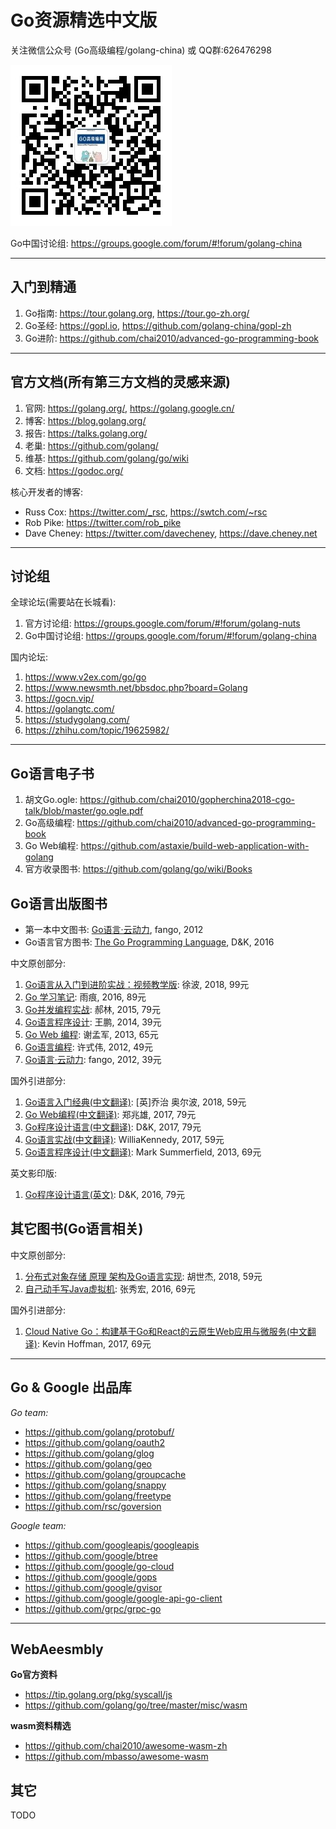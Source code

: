 # Go资源精选中文版

关注微信公众号 (Go高级编程/golang-china) 或 QQ群:626476298

![](weixin-golang-china.jpg)

Go中国讨论组: https://groups.google.com/forum/#!forum/golang-china

----

## 入门到精通

1. Go指南: https://tour.golang.org, https://tour.go-zh.org/
1. Go圣经: https://gopl.io, https://github.com/golang-china/gopl-zh
1. Go进阶: https://github.com/chai2010/advanced-go-programming-book

----

## 官方文档(所有第三方文档的灵感来源)

1. 官网: https://golang.org/, https://golang.google.cn/
1. 博客: https://blog.golang.org/
1. 报告: https://talks.golang.org/
1. 老巢: https://github.com/golang/
1. 维基: https://github.com/golang/go/wiki
1. 文档: https://godoc.org/

核心开发者的博客:

- Russ Cox: https://twitter.com/_rsc, https://swtch.com/~rsc
- Rob Pike: https://twitter.com/rob_pike
- Dave Cheney: https://twitter.com/davecheney, https://dave.cheney.net

----

## 讨论组

全球论坛(需要站在长城看):

1. 官方讨论组: https://groups.google.com/forum/#!forum/golang-nuts
1. Go中国讨论组: https://groups.google.com/forum/#!forum/golang-china

国内论坛:

1. https://www.v2ex.com/go/go
1. https://www.newsmth.net/bbsdoc.php?board=Golang
1. https://gocn.vip/
1. https://golangtc.com/
1. https://studygolang.com/
1. https://zhihu.com/topic/19625982/

----

## Go语言电子书

1. 胡文Go.ogle: https://github.com/chai2010/gopherchina2018-cgo-talk/blob/master/go.ogle.pdf
1. Go高级编程: https://github.com/chai2010/advanced-go-programming-book
1. Go Web编程: https://github.com/astaxie/build-web-application-with-golang
1. 官方收录图书: https://github.com/golang/go/wiki/Books

## Go语言出版图书

- 第一本中文图书: [Go语言·云动力](http://www.ituring.com.cn/book/1040), fango, 2012
- Go语言官方图书: [The Go Programming Language](https://gopl.io), D&K, 2016

中文原创部分:

1. [Go语言从入门到进阶实战：视频教学版](http://product.china-pub.com/8014297): 徐波, 2018, 99元
1. [Go 学习笔记](http://product.china-pub.com/4971695): 雨痕, 2016, 89元
1. [Go并发编程实战](http://www.ptpress.com.cn/Book.aspx?id=39783): 郝林, 2015, 79元
1. [Go语言程序设计](http://product.china-pub.com/4076269): 王鹏, 2014, 39元
1. [Go Web 编程](http://product.china-pub.com/3767290): 谢孟军, 2013, 65元
1. [Go语言编程](http://www.ituring.com.cn/book/967): 许式伟, 2012, 49元
1. [Go语言·云动力](http://www.ituring.com.cn/book/1040): fango, 2012, 39元

国外引进部分:

1. [Go语言入门经典(中文翻译)](https://www.epubit.com/book/detail/7239): [英]乔治 奥尔波, 2018, 59元
1. [Go Web编程(中文翻译)](https://www.amazon.cn/dp/B078CN7XSS): 郑兆雄, 2017, 79元
1. [Go程序设计语言(中文翻译)](http://product.china-pub.com/5576736): D&K, 2017, 79元
1. [Go语言实战(中文翻译)](http://product.china-pub.com/5294458): WilliaKennedy, 2017, 59元
1. [Go语言程序设计(中文翻译)](http://product.china-pub.com/3768290): Mark Summerfield, 2013, 69元

英文影印版:

1. [Go程序设计语言(英文)](http://product.china-pub.com/4912464): D&K, 2016, 79元

## 其它图书(Go语言相关)

中文原创部分:

1. [分布式对象存储 原理 架构及Go语言实现](http://product.china-pub.com/8016311): 胡世杰, 2018, 59元
1. [自己动手写Java虚拟机](https://github.com/zxh0/jvmgo-book): 张秀宏, 2016, 69元

国外引进部分:

1. [Cloud Native Go：构建基于Go和React的云原生Web应用与微服务(中文翻译)](http://product.china-pub.com/6170789): Kevin Hoffman, 2017, 69元

----

## Go & Google 出品库

*Go team:*

- https://github.com/golang/protobuf/
- https://github.com/golang/oauth2
- https://github.com/golang/glog
- https://github.com/golang/geo
- https://github.com/golang/groupcache
- https://github.com/golang/snappy
- https://github.com/golang/freetype
- https://github.com/rsc/goversion


*Google team:*

- https://github.com/googleapis/googleapis
- https://github.com/google/btree
- https://github.com/google/go-cloud
- https://github.com/google/gops
- https://github.com/google/gvisor
- https://github.com/google/google-api-go-client
- https://github.com/grpc/grpc-go


----

## WebAeesmbly

**Go官方资料**

- https://tip.golang.org/pkg/syscall/js
- https://github.com/golang/go/tree/master/misc/wasm

**wasm资料精选**

- https://github.com/chai2010/awesome-wasm-zh
- https://github.com/mbasso/awesome-wasm


## 其它

TODO

<!--
grpc
leveldb
orm
web framework
message queue
-->